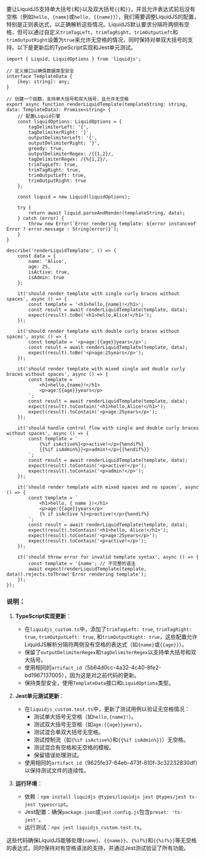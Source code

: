 要让LiquidJS支持单大括号`{`和`}`以及双大括号`{{`和`}}`，并且允许表达式前后没有空格（例如`hello, {name}`或`hello, {{name}}`），我们需要调整LiquidJS的配置，特别是正则表达式，以正确解析这些情况。LiquidJS默认要求分隔符两侧有空格，但可以通过自定义`trimTagLeft`、`trimTagRight`、`trimOutputLeft`和`trimOutputRight`设置为`true`来允许无空格的情况，同时保持对单双大括号的支持。以下是更新后的TypeScript实现和Jest单元测试。

```
import { Liquid, LiquidOptions } from 'liquidjs';

// 定义接口以确保数据类型安全
interface TemplateData {
    [key: string]: any;
}

// 创建一个函数，支持单大括号和双大括号，且允许无空格
export async function renderLiquidTemplate(templateString: string, data: TemplateData): Promise<string> {
    // 配置Liquid引擎
    const liquidOptions: LiquidOptions = {
        tagDelimiterLeft: '{',
        tagDelimiterRight: '}',
        outputDelimiterLeft: '{',
        outputDelimiterRight: '}',
        greedy: true,
        outputDelimiterRegex: /{{1,2}/,
        tagDelimiterRegex: /{%{1,2}/,
        trimTagLeft: true,
        trimTagRight: true,
        trimOutputLeft: true,
        trimOutputRight: true
    };

    const liquid = new Liquid(liquidOptions);

    try {
        return await liquid.parseAndRender(templateString, data);
    } catch (error) {
        throw new Error(`Error rendering template: ${error instanceof Error ? error.message : String(error)}`);
    }
}
```

```
describe('renderLiquidTemplate', () => {
    const data = {
        name: 'Alice',
        age: 25,
        isActive: true,
        isAdmin: true
    };

    it('should render template with single curly braces without spaces', async () => {
        const template = '<h1>hello,{name}!</h1>';
        const result = await renderLiquidTemplate(template, data);
        expect(result).toBe('<h1>hello,Alice!</h1>');
    });

    it('should render template with double curly braces without spaces', async () => {
        const template = '<p>age:{{age}}years</p>';
        const result = await renderLiquidTemplate(template, data);
        expect(result).toBe('<p>age:25years</p>');
    });

    it('should render template with mixed single and double curly braces without spaces', async () => {
        const template = `
            <h1>hello,{name}!</h1>
            <p>age:{{age}}years</p>
        `;
        const result = await renderLiquidTemplate(template, data);
        expect(result).toContain('<h1>hello,Alice!</h1>');
        expect(result).toContain('<p>age:25years</p>');
    });

    it('should handle control flow with single and double curly braces without spaces', async () => {
        const template = `
            {%if isActive%}<p>active!</p>{%endif%}
            {{%if isAdmin%}}<p>admin!</p>{{%endif%}}
        `;
        const result = await renderLiquidTemplate(template, data);
        expect(result).toContain('<p>active!</p>');
        expect(result).toContain('<p>admin!</p>');
    });

    it('should render template with mixed spaces and no spaces', async () => {
        const template = `
            <h1>hello, { name }!</h1>
            <p>age:{{age}}years</p>
            {% if isActive %}<p>active!</p>{%endif%}
        `;
        const result = await renderLiquidTemplate(template, data);
        expect(result).toContain('<h1>hello, Alice!</h1>');
        expect(result).toContain('<p>age:25years</p>');
        expect(result).toContain('<p>active!</p>');
    });

    it('should throw error for invalid template syntax', async () => {
        const template = '{name'; // 不完整的语法
        await expect(renderLiquidTemplate(template, data)).rejects.toThrow('Error rendering template');
    });
});
```

### 说明：
1. **TypeScript实现更新**：
   - 在`liquidjs_custom.ts`中，添加了`trimTagLeft: true`, `trimTagRight: true`, `trimOutputLeft: true`, 和`trimOutputRight: true`，这些配置允许LiquidJS解析分隔符两侧没有空格的表达式（如`{name}`或`{{age}}`）。
   - 保留了`outputDelimiterRegex`和`tagDelimiterRegex`以支持单大括号和双大括号。
   - 使用相同的`artifact_id`（5b64d0cc-4a32-4c40-8fe2-bd1967137005），因为这是对之前代码的更新。
   - 保持类型安全，使用`TemplateData`接口和`LiquidOptions`类型。

2. **Jest单元测试更新**：
   - 在`liquidjs_custom.test.ts`中，更新了测试用例以验证无空格情况：
     - 测试单大括号无空格（如`hello,{name}!`）。
     - 测试双大括号无空格（如`age:{{age}}years`）。
     - 测试混合单双大括号无空格。
     - 测试控制流（如`{%if isActive%}`和`{{%if isAdmin%}}`）无空格。
     - 测试混合有空格和无空格的模板。
     - 保留错误处理测试。
   - 使用相同的`artifact_id`（9625fe37-64eb-473f-810f-3c32232830df）以保持测试文件的连续性。

3. **运行环境**：
   - 依赖：`npm install liquidjs @types/liquidjs jest @types/jest ts-jest typescript`。
   - Jest配置：确保`package.json`或`jest.config.js`包含`preset: 'ts-jest'`。
   - 运行测试：`npx jest liquidjs_custom.test.ts`。

这些代码确保LiquidJS能够处理`{name}`、`{{name}}`、`{%if%}`和`{{%if%}}`等无空格的表达式，同时保持对有空格语法的支持，并通过Jest测试验证了所有功能。
